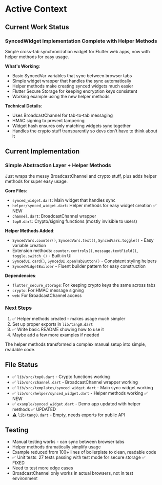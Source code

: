 # Active Context

## Current Work Status

### SyncedWidget Implementation Complete with Helper Methods
Simple cross-tab synchronization widget for Flutter web apps, now with helper methods for easy usage.

**What's Working**:
- Basic SyncedVar<T> variables that sync between browser tabs
- Simple widget wrapper that handles the sync automatically
- Helper methods make creating synced widgets much easier
- Flutter Secure Storage for keeping encryption keys consistent
- Working example using the new helper methods

**Technical Details**:
- Uses BroadcastChannel for tab-to-tab messaging
- HMAC signing to prevent tampering
- Widget hash ensures only matching widgets sync together
- Handles the crypto stuff transparently so devs don't have to think about it

## Current Implementation

### Simple Abstraction Layer + Helper Methods
Just wraps the messy BroadcastChannel and crypto stuff, plus adds helper methods for super easy usage.

**Core Files**:
- `synced_widget.dart`: Main widget that handles sync
- `helper/synced_widget.dart`: Helper methods for easy widget creation ✅ NEW
- `channel.dart`: BroadcastChannel wrapper  
- `top0.dart`: Crypto/signing functions (mostly invisible to users)

**Helper Methods Added**:
- `SyncedVars.counter()`, `SyncedVars.text()`, `SyncedVars.toggle()` - Easy variable creation
- Extension methods: `counter.controls()`, `message.textField()`, `toggle.switch_()` - Built-in UI
- `SyncedUI.card()`, `SyncedUI.openTabButton()` - Consistent styling helpers
- `SyncedWidgetBuilder` - Fluent builder pattern for easy construction

**Dependencies**:
- `flutter_secure_storage`: For keeping crypto keys the same across tabs
- `crypto`: For HMAC message signing
- `web`: For BroadcastChannel access

### Next Steps
1. ✅ Helper methods created - makes usage much simpler
2. Set up proper exports in `lib/tang0.dart` 
3. ✅ Write basic README showing how to use it
4. Maybe add a few more examples if needed

The helper methods transformed a complex manual setup into simple, readable code.

## File Status
- ✅ `lib/src/top0.dart` - Crypto functions working
- ✅ `lib/src/channel.dart` - BroadcastChannel wrapper working  
- ✅ `lib/src/templates/synced_widget.dart` - Main sync widget working
- ✅ `lib/src/helper/synced_widget.dart` - Helper methods working ✅ NEW
- ✅ `example/synced_widget.dart` - Demo app updated with helper methods ✅ UPDATED
- ⚠️ `lib/tang0.dart` - Empty, needs exports for public API

## Testing
- Manual testing works - can sync between browser tabs
- Helper methods dramatically simplify usage
- Example reduced from 100+ lines of boilerplate to clean, readable code
- ✅ Unit tests: 27 tests passing with test mode for secure storage ✅ FIXED
- Need to test more edge cases
- BroadcastChannel only works in actual browsers, not in test environment

